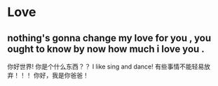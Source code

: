 # Love
## nothing's gonna change my love for you , you ought to know by now how much i love you .

你好世界!
你是个什么东西？？
I like sing and dance!
有些事情不能轻易放弃！！！
你好，我是你爸爸！

